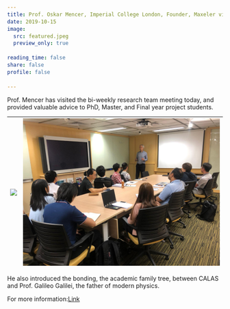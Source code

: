 ```yaml
---
title: Prof. Oskar Mencer, Imperial College London, Founder, Maxeler visited CALAS
date: 2019-10-15
image:
  src: featured.jpeg
  preview_only: true

reading_time: false
share: false
profile: false

---
```

Prof. Mencer has visited the bi-weekly research team meeting today, and provided valuable advice to PhD, Master, and Final year project students.
<!--more-->
| ![](image1.jpeg) | ![](image2.jpeg) |
|-----------------|-----------------|

He also introduced the bonding, the academic family tree, between CALAS and Prof. Galileo Galilei, the father of modern physics.

For more information:[Link]( http://maxeler.com/)